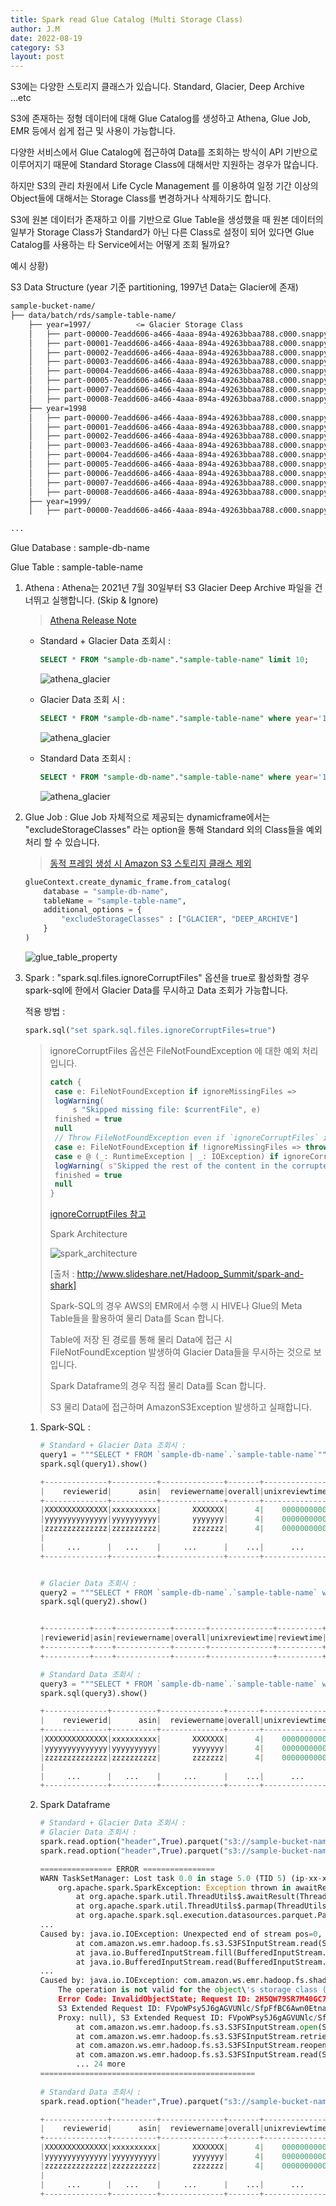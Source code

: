 ```yaml
---
title: Spark read Glue Catalog (Multi Storage Class)
author: J.M
date: 2022-08-19
category: S3
layout: post
---
```


S3에는 다양한 스토리지 클래스가 있습니다. Standard, Glacier, Deep Archive ...etc

S3에 존재하는 정형 데이터에 대해 Glue Catalog를 생성하고 Athena, Glue Job, EMR 등에서 쉽게 접근 및 사용이 가능합니다.

다양한 서비스에서 Glue Catalog에 접근하여 Data를 조회하는 방식이 API 기반으로 이루어지기 때문에 Standard Storage Class에 대해서만 지원하는 경우가 많습니다.

하지만 S3의 관리 차원에서 Life Cycle Management 를 이용하여 일정 기간 이상의 Object들에 대해서는 Storage Class를 변경하거나 삭제하기도 합니다.

S3에 원본 데이터가 존재하고 이를 기반으로 Glue Table을 생성했을 때 원본 데이터의 일부가 Storage Class가 Standard가 아닌 다른 Class로 설정이 되어 있다면 Glue Catalog를 사용하는 타 Service에서는 어떻게 조회 될까요?

예시 상황)

S3 Data Structure (year 기준 partitioning, 1997년 Data는 Glacier에 존재)

```bash
sample-bucket-name/
├── data/batch/rds/sample-table-name/
    ├── year=1997/			<= Glacier Storage Class
    │   ├── part-00000-7eadd606-a466-4aaa-894a-49263bbaa788.c000.snappy.parquet
    │   ├── part-00001-7eadd606-a466-4aaa-894a-49263bbaa788.c000.snappy.parquet
    │   ├── part-00002-7eadd606-a466-4aaa-894a-49263bbaa788.c000.snappy.parquet
    │   ├── part-00003-7eadd606-a466-4aaa-894a-49263bbaa788.c000.snappy.parquet
    │   ├── part-00004-7eadd606-a466-4aaa-894a-49263bbaa788.c000.snappy.parquet
    │   ├── part-00005-7eadd606-a466-4aaa-894a-49263bbaa788.c000.snappy.parquet
    │   ├── part-00007-7eadd606-a466-4aaa-894a-49263bbaa788.c000.snappy.parquet
    │   ├── part-00008-7eadd606-a466-4aaa-894a-49263bbaa788.c000.snappy.parquet
    ├── year=1998
    │   ├── part-00000-7eadd606-a466-4aaa-894a-49263bbaa788.c000.snappy.parquet
    │   ├── part-00001-7eadd606-a466-4aaa-894a-49263bbaa788.c000.snappy.parquet
    │   ├── part-00002-7eadd606-a466-4aaa-894a-49263bbaa788.c000.snappy.parquet
    │   ├── part-00003-7eadd606-a466-4aaa-894a-49263bbaa788.c000.snappy.parquet
    │   ├── part-00004-7eadd606-a466-4aaa-894a-49263bbaa788.c000.snappy.parquet
    │   ├── part-00005-7eadd606-a466-4aaa-894a-49263bbaa788.c000.snappy.parquet
    │   ├── part-00006-7eadd606-a466-4aaa-894a-49263bbaa788.c000.snappy.parquet
    │   ├── part-00007-7eadd606-a466-4aaa-894a-49263bbaa788.c000.snappy.parquet
    │   ├── part-00008-7eadd606-a466-4aaa-894a-49263bbaa788.c000.snappy.parquet
    ├── year=1999/
    │   ├── part-00000-7eadd606-a466-4aaa-894a-49263bbaa788.c000.snappy.parquet

...
```

Glue Database : sample-db-name

Glue Table : sample-table-name

1. Athena : Athena는 2021년 7월 30일부터 S3 Glacier Deep Archive 파일을 건너뛰고 실행합니다. (Skip & Ignore)

   > [Athena Release Note](https://docs.aws.amazon.com/athena/latest/ug/release-notes.html#release-notes-2021)

   - Standard + Glacier Data 조회시 :

     ```sql
     SELECT * FROM "sample-db-name"."sample-table-name" limit 10;
     ```

     ![athena_glacier](../../../../Images/S3/athena_standard_glacier.png)

   - Glacier Data 조회 시 : 

     ```sql
     SELECT * FROM "sample-db-name"."sample-table-name" where year='1997' limit 10;
     ```

     ![athena_glacier](../../../../Images/S3/athena_glacier.png)

   - Standard Data 조회시 :

     ```sql
     SELECT * FROM "sample-db-name"."sample-table-name" where year='1998' limit 10;
     ```

     ![athena_glacier](../../../../Images/S3/athena_standard.png)

     

2. Glue Job : Glue Job 자체적으로 제공되는 dynamicframe에서는 "excludeStorageClasses" 라는 option을 통해 Standard 외의 Class들을 예외 처리 할 수 있습니다.

   > [동적 프레임 생성 시 Amazon S3 스토리지 클래스 제외](https://docs.aws.amazon.com/glue/latest/dg/aws-glue-programming-etl-storage-classes.html#aws-glue-programming-etl-storage-classes-dynamic-frame)

   ```python
   glueContext.create_dynamic_frame.from_catalog(
       database = "sample-db-name",
       tableName = "sample-table-name",
       additional_options = {
           "excludeStorageClasses" : ["GLACIER", "DEEP_ARCHIVE"]
       }
   )
   ```

   ![glue_table_property](../../../../Images/S3/glue_table_property.png)

   

3. Spark : "spark.sql.files.ignoreCorruptFiles" 옵션을 true로 활성화할 경우 spark-sql에 한에서 Glacier Data를 무시하고 Data 조회가 가능합니다.

   적용 방법 : 

   ```python
   spark.sql("set spark.sql.files.ignoreCorruptFiles=true")
   ```

   > ignoreCorruptFiles 옵션은 FileNotFoundException 에 대한 예외 처리 입니다.
   >
   > ```scala
   > catch {
   >  case e: FileNotFoundException if ignoreMissingFiles => 
   >  logWarning(
   >      s "Skipped missing file: $currentFile", e) 
   >  finished = true 
   >  null
   >  // Throw FileNotFoundException even if `ignoreCorruptFiles` is true
   >  case e: FileNotFoundException if !ignoreMissingFiles => throw e
   >  case e @ (_: RuntimeException | _: IOException) if ignoreCorruptFiles => 
   >  logWarning( s"Skipped the rest of the content in the corrupted file: $currentFile", e) 
   >  finished = true 
   >  null
   > } 
   > ```
   >
   > [ignoreCorruptFiles 참고](https://blog.actorsfit.com/a?ID=01400-f58d03b7-5d5c-4d20-9119-2dc8fcd2e70d)
   >
   > Spark Architecture
   >
   > ![spark_architecture](../../../../Images/S3/spark_architecture.png)
   >
   > [출처 : http://www.slideshare.net/Hadoop_Summit/spark-and-shark]
   >
   > Spark-SQL의 경우 AWS의 EMR에서 수행 시 HIVE나 Glue의 Meta Table들을 활용하여 물리 Data를 Scan 합니다.
   >
   > Table에 저장 된 경로를 통해 물리 Data에 접근 시 FileNotFoundException 발생하여 Glacier Data들을 무시하는 것으로 보입니다.
   >
   > Spark Dataframe의 경우 직접 물리 Data를 Scan 합니다.
   >
   > S3 물리 Data에 접근하며 AmazonS3Exception 발생하고 실패합니다.

   1. Spark-SQL : 

      ```python
      # Standard + Glacier Data 조회시 :
      query1 = """SELECT * FROM `sample-db-name`.`sample-table-name`"""
      spark.sql(query1).show()
      
      +--------------+----------+--------------+-------+--------------+-----------+----------+----+
      |    reviewerid|      asin|  reviewername|overall|unixreviewtime| reviewtime|  date_col|year|
      +--------------+----------+--------------+-------+--------------+-----------+----------+----+
      |XXXXXXXXXXXXXX|xxxxxxxxxx|       XXXXXXX|      4|    0000000000| 02 1, 2013|2013-02-01|2013|
      |yyyyyyyyyyyyyy|yyyyyyyyyy|       yyyyyyy|      4|    0000000000|03 30, 2013|2013-03-30|2013|
      |zzzzzzzzzzzzzz|zzzzzzzzzz|       zzzzzzz|      4|    0000000000|05 12, 2013|2013-05-12|2013|
      |																					|
      |     ...      |   ...    |     ...      |    ...|      ...     |    ...    |   ...    |2013|
      +--------------+----------+--------------+-------+--------------+-----------+----------+----+
      
      
      # Glacier Data 조회시 :
      query2 = """SELECT * FROM `sample-db-name`.`sample-table-name` where year='1997'"""
      spark.sql(query2).show()
      
      
      +----------+----+------------+-------+--------------+----------+--------+----+
      |reviewerid|asin|reviewername|overall|unixreviewtime|reviewtime|date_col|year|
      +----------+----+------------+-------+--------------+----------+--------+----+
      +----------+----+------------+-------+--------------+----------+--------+----+
      
      # Standard Data 조회시 :
      query3 = """SELECT * FROM `sample-db-name`.`sample-table-name` where year='1998'"""
      spark.sql(query3).show()
      
      +--------------+----------+--------------+-------+--------------+-----------+----------+----+
      |    reviewerid|      asin|  reviewername|overall|unixreviewtime| reviewtime|  date_col|year|
      +--------------+----------+--------------+-------+--------------+-----------+----------+----+
      |XXXXXXXXXXXXXX|xxxxxxxxxx|       XXXXXXX|      4|    0000000000| 02 1, 1998|1998-02-01|1998|
      |yyyyyyyyyyyyyy|yyyyyyyyyy|       yyyyyyy|      4|    0000000000|03 30, 1998|1998-03-30|1998|
      |zzzzzzzzzzzzzz|zzzzzzzzzz|       zzzzzzz|      4|    0000000000|05 12, 1998|1998-05-12|1998|
      |																					|
      |     ...      |   ...    |     ...      |    ...|      ...     |    ...    |   ...    |1998|
      +--------------+----------+--------------+-------+--------------+-----------+----------+----+
      ```

      

   2. Spark Dataframe

      ```python
      # Standard + Glacier Data 조회시 :
      # Glacier Data 조회시 :
      spark.read.option("header",True).parquet("s3://sample-bucket-name/data/batch/rds/sample-table-name/year=1997/").show()
      spark.read.option("header",True).parquet("s3://sample-bucket-name/data/batch/rds/sample-table-name/").show()
      
      ================ ERROR ================
      WARN TaskSetManager: Lost task 0.0 in stage 5.0 (TID 5) (ip-xx-x-xxx-xx.ap-northeast-2.compute.internal executor 1): 
          org.apache.spark.SparkException: Exception thrown in awaitResult:
              at org.apache.spark.util.ThreadUtils$.awaitResult(ThreadUtils.scala:301)
              at org.apache.spark.util.ThreadUtils$.parmap(ThreadUtils.scala:375)
              at org.apache.spark.sql.execution.datasources.parquet.ParquetFileFormat$.readParquetFootersInParallel(ParquetFileFormat.scala:743)
      ...
      Caused by: java.io.IOException: Unexpected end of stream pos=0, contentLength=2104
              at com.amazon.ws.emr.hadoop.fs.s3.S3FSInputStream.read(S3FSInputStream.java:297)
              at java.io.BufferedInputStream.fill(BufferedInputStream.java:246)
              at java.io.BufferedInputStream.read(BufferedInputStream.java:265)
      ...
      Caused by: java.io.IOException: com.amazon.ws.emr.hadoop.fs.shaded.com.amazonaws.services.s3.model.AmazonS3Exception: 
          The operation is not valid for the object\'s storage class (Service: Amazon S3; Status Code: 403;
          Error Code: InvalidObjectState; Request ID: 2H5QW79SR7M40GC7;
          S3 Extended Request ID: FVpoWPsy5J6gAGVUNlc/SfpFfBC6Awn0Etnada0nOKU5uMXE1R4Hg25DaJATrDgg3kl7MbBOAc8=;
          Proxy: null), S3 Extended Request ID: FVpoWPsy5J6gAGVUNlc/SfpFfBC6Awn0Etnada0nOKU5uMXE1R4Hg25DaJATrDgg3kl7MbBOAc8=
              at com.amazon.ws.emr.hadoop.fs.s3.S3FSInputStream.open(S3FSInputStream.java:226)
              at com.amazon.ws.emr.hadoop.fs.s3.S3FSInputStream.retrieveInputStreamWithInfo(S3FSInputStream.java:391)
              at com.amazon.ws.emr.hadoop.fs.s3.S3FSInputStream.reopenStream(S3FSInputStream.java:378)
              at com.amazon.ws.emr.hadoop.fs.s3.S3FSInputStream.read(S3FSInputStream.java:260)
              ... 24 more
      ================================================
              
      # Standard Data 조회시 :
      spark.read.option("header",True).parquet("s3://sample-bucket-name/data/batch/rds/sample-table-name/year=1999/").show()
      
      +--------------+----------+--------------+-------+--------------+-----------+----------+----+
      |    reviewerid|      asin|  reviewername|overall|unixreviewtime| reviewtime|  date_col|year|
      +--------------+----------+--------------+-------+--------------+-----------+----------+----+
      |XXXXXXXXXXXXXX|xxxxxxxxxx|       XXXXXXX|      4|    0000000000| 02 1, 1998|1998-02-01|1998|
      |yyyyyyyyyyyyyy|yyyyyyyyyy|       yyyyyyy|      4|    0000000000|03 30, 1998|1998-03-30|1998|
      |zzzzzzzzzzzzzz|zzzzzzzzzz|       zzzzzzz|      4|    0000000000|05 12, 1998|1998-05-12|1998|
      |																					|
      |     ...      |   ...    |     ...      |    ...|      ...     |    ...    |   ...    |1998|
      +--------------+----------+--------------+-------+--------------+-----------+----------+----+
      ```
      
      
